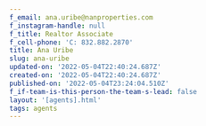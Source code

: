 ```yaml
---
f_email: ana.uribe@nanproperties.com
f_instagram-handle: null
f_title: Realtor Associate
f_cell-phone: 'C: 832.882.2870'
title: Ana Uribe
slug: ana-uribe
updated-on: '2022-05-04T22:40:24.687Z'
created-on: '2022-05-04T22:40:24.687Z'
published-on: '2022-05-04T23:24:04.510Z'
f_if-team-is-this-person-the-team-s-lead: false
layout: '[agents].html'
tags: agents
---
```



